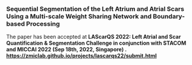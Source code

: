 ### Sequential Segmentation of the Left Atrium and Atrial Scars Using a Multi-scale Weight Sharing Network and Boundary-based Processing
The paper has been accepted at <b> LAScarQS 2022: Left Atrial and Scar Quantification & Segmentation Challenge
in conjunction with STACOM and MICCAI 2022 (Sep 18th, 2022, Singapore) <b>.
  https://zmiclab.github.io/projects/lascarqs22/submit.html
